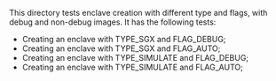 This directory tests enclave creation with different type and flags, with debug and non-debug images. It has the following tests:
* Creating an enclave with TYPE_SGX and FLAG_DEBUG;
* Creating an enclave with TYPE_SGX and FLAG_AUTO;
* Creating an enclave with TYPE_SIMULATE and FLAG_DEBUG;
* Creating an enclave with TYPE_SIMULATE and FLAG_AUTO;
